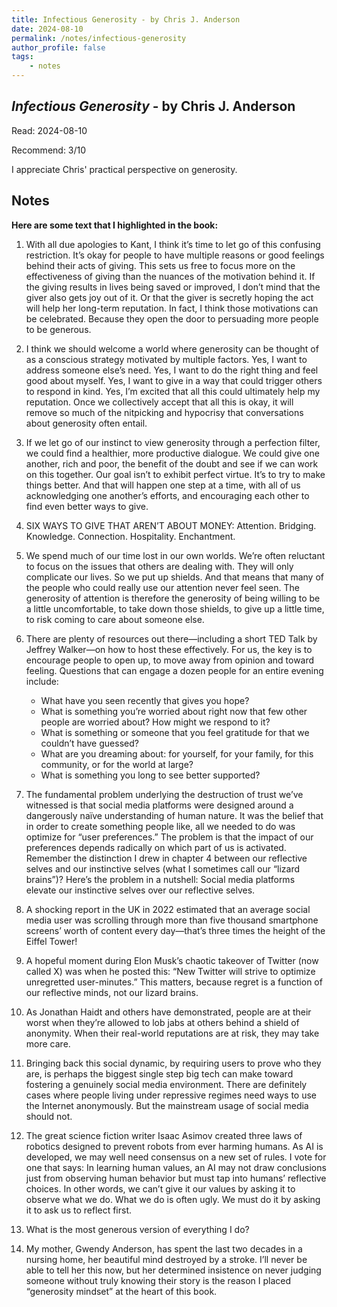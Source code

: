```yaml
---
title: Infectious Generosity - by Chris J. Anderson
date: 2024-08-10
permalink: /notes/infectious-generosity
author_profile: false
tags:
    - notes
---
```


## *Infectious Generosity* - by Chris J. Anderson

Read: 2024-08-10

Recommend: 3/10

I appreciate Chris' practical perspective on generosity. 

## Notes

**Here are some text that I highlighted in the book:** 

1. With all due apologies to Kant, I think it’s time to let go of this confusing restriction. It’s okay for people to have multiple reasons or good feelings behind their acts of giving. This sets us free to focus more on the effectiveness of giving than the nuances of the motivation behind it. If the giving results in lives being saved or improved, I don’t mind that the giver also gets joy out of it. Or that the giver is secretly hoping the act will help her long-term reputation. In fact, I think those motivations can be celebrated. Because they open the door to persuading more people to be generous.

1. I think we should welcome a world where generosity can be thought of as a conscious strategy motivated by multiple factors. Yes, I want to address someone else’s need. Yes, I want to do the right thing and feel good about myself. Yes, I want to give in a way that could trigger others to respond in kind. Yes, I’m excited that all this could ultimately help my reputation. Once we collectively accept that all this is okay, it will remove so much of the nitpicking and hypocrisy that conversations about generosity often entail.

1. If we let go of our instinct to view generosity through a perfection filter, we could find a healthier, more productive dialogue. We could give one another, rich and poor, the benefit of the doubt and see if we can work on this together. Our goal isn’t to exhibit perfect virtue. It’s to try to make things better. And that will happen one step at a time, with all of us acknowledging one another’s efforts, and encouraging each other to find even better ways to give.

1. SIX WAYS TO GIVE THAT AREN’T ABOUT MONEY: Attention. Bridging. Knowledge. Connection. Hospitality. Enchantment.

1. We spend much of our time lost in our own worlds. We’re often reluctant to focus on the issues that others are dealing with. They will only complicate our lives. So we put up shields. And that means that many of the people who could really use our attention never feel seen. The generosity of attention is therefore the generosity of being willing to be a little uncomfortable, to take down those shields, to give up a little time, to risk coming to care about someone else.

1. There are plenty of resources out there—including a short TED Talk by Jeffrey Walker—on how to host these effectively. For us, the key is to encourage people to open up, to move away from opinion and toward feeling. Questions that can engage a dozen people for an entire evening include: 

    - What have you seen recently that gives you hope?  
    - What is something you’re worried about right now that few other people are worried about? How might we respond to it?  
    - What is something or someone that you feel gratitude for that we couldn’t have guessed?  
    - What are you dreaming about: for yourself, for your family, for this community, or for the world at large?  
    - What is something you long to see better supported?

1. The fundamental problem underlying the destruction of trust we’ve witnessed is that social media platforms were designed around a dangerously naïve understanding of human nature. It was the belief that in order to create something people like, all we needed to do was optimize for “user preferences.” The problem is that the impact of our preferences depends radically on which part of us is activated.  Remember the distinction I drew in chapter 4 between our reflective selves and our instinctive selves (what I sometimes call our “lizard brains”)? Here’s the problem in a nutshell: Social media platforms elevate our instinctive selves over our reflective selves.

1. A shocking report in the UK in 2022 estimated that an average social media user was scrolling through more than five thousand smartphone screens’ worth of content every day—that’s three times the height of the Eiffel Tower! 

1. A hopeful moment during Elon Musk’s chaotic takeover of Twitter (now called X) was when he posted this: “New Twitter will strive to optimize unregretted user-minutes.” This matters, because regret is a function of our reflective minds, not our lizard brains.

1. As Jonathan Haidt and others have demonstrated, people are at their worst when they’re allowed to lob jabs at others behind a shield of anonymity. When their real-world reputations are at risk, they may take more care.

1. Bringing back this social dynamic, by requiring users to prove who they are, is perhaps the biggest single step big tech can make toward fostering a genuinely social media environment. There are definitely cases where people living under repressive regimes need ways to use the Internet anonymously. But the mainstream usage of social media should not.

1. The great science fiction writer Isaac Asimov created three laws of robotics designed to prevent robots from ever harming humans. As AI is developed, we may well need consensus on a new set of rules. I vote for one that says: In learning human values, an AI may not draw conclusions just from observing human behavior but must tap into humans’ reflective choices. In other words, we can’t give it our values by asking it to observe what we do. What we do is often ugly. We must do it by asking it to ask us to reflect first.

1. What is the most generous version of everything I do?

1. My mother, Gwendy Anderson, has spent the last two decades in a nursing home, her beautiful mind destroyed by a stroke. I’ll never be able to tell her this now, but her determined insistence on never judging someone without truly knowing their story is the reason I placed “generosity mindset” at the heart of this book.

